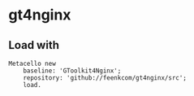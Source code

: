 # gt4nginx

## Load with
```
Metacello new
	baseline: 'GToolkit4Nginx';
	repository: 'github://feenkcom/gt4nginx/src';
	load.
 ```
 
